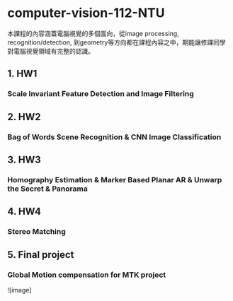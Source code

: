 # computer-vision-112-NTU
本課程的內容涵蓋電腦視覺的多個面向，從image processing, recognition/detection, 到geometry等方向都在課程內容之中，期能讓修課同學對電腦視覺領域有完整的認識。 

## 1. HW1
### Scale Invariant Feature Detection and Image Filtering

## 2. HW2
### Bag of Words Scene Recognition & CNN Image Classification

## 3. HW3
### Homography Estimation & Marker Based Planar AR & Unwarp the Secret & Panorama

## 4. HW4
### Stereo Matching

## 5. Final project
### Global Motion compensation for MTK project
![image]
